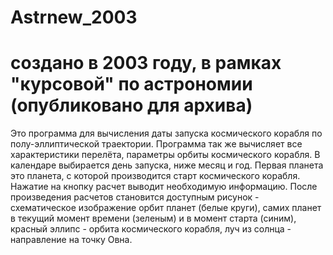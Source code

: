 # Astrnew_2003
# создано в 2003 году, в рамках "курсовой" по астрономии (опубликовано для архива)

Это программа для вычисления даты запуска космического корабля по полу-эллиптической траектории.
Программа так же вычисляет все характеристики перелёта, параметры орбиты космического корабля.
В календаре выбирается день запуска, ниже месяц и год. Первая планета это планета, с которой производится старт космического корабля. Нажатие на кнопку расчет выводит необходимую информацию.
После произведения расчетов становится доступным рисунок - схематическое изображение орбит планет (белые круги), самих планет в текущий момент времени (зеленым) и в момент старта (синим), красный эллипс - орбита космического корабля, луч из солнца - направление на точку Овна.
